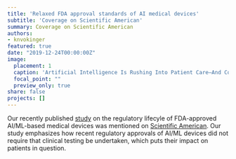 ```yaml
---
title: 'Relaxed FDA approval standards of AI medical devices'
subtitle: 'Coverage on Scientific American'
summary: Coverage on Scientific American
authors: 
- knvokinger
featured: true
date: "2019-12-24T00:00:00Z"
image:
  placement: 1
  caption: 'Artificial Intelligence Is Rushing Into Patient Care—And Could Raise Risks'
  focal_point: ""
  preview_only: true
share: false
projects: []
---
```


Our recently published [study](https://jamanetwork.com/journals/jama/fullarticle/10.1001/jama.2019.16842) on the regulatory lifecyle of FDA-approved AI/ML-based medical devices was mentioned on [Scientific American](https://www.scientificamerican.com/article/artificial-intelligence-is-rushing-into-patient-care-and-could-raise-risks/?utm_medium=social&utm_content=organic&utm_source=twitter&utm_campaign=SciAm_&sf226835386=1). Our study emphasizes how recent regulatory approvals of AI/ML devices did not require that clinical testing be undertaken, which puts their impact on patients in question.
